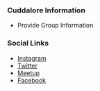 ### Cuddalore Information
* Provide Group Information

### Social Links

* [Instagram](https://www.instagram.com/owaspcuddalore/?hl=en)
* [Twitter](https://twitter.com/owaspcuddalore)
* [Meetup](https://www.meetup.com/OWASP-Cuddalore-Chapter/)
* [Facebook](https://www.facebook.com/owaspcuddalore/)

